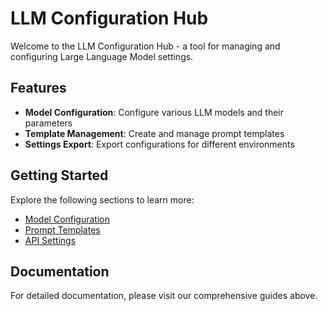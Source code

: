 # LLM Configuration Hub

Welcome to the LLM Configuration Hub - a tool for managing and configuring Large Language Model settings.

## Features

- **Model Configuration**: Configure various LLM models and their parameters
- **Template Management**: Create and manage prompt templates
- **Settings Export**: Export configurations for different environments

## Getting Started

Explore the following sections to learn more:

- [Model Configuration](model-configuration)
- [Prompt Templates](prompt-templates)
- [API Settings](api-settings)

## Documentation

For detailed documentation, please visit our comprehensive guides above.